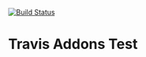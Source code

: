 [![Build Status](https://travis-ci.org/benlindsay/travis-addon-test.svg?branch=master)](https://travis-ci.org/benlindsay/travis-addon-test)

# Travis Addons Test

